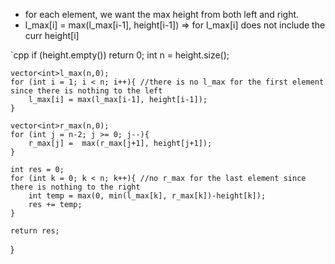 - for each element, we want the max height from both left and right.
- l_max[i] = max(l_max[i-1], height[i-1]) => for l_max[i] does not include the curr height[i] 

`cpp
if (height.empty()) return 0;
    int n = height.size();

    vector<int>l_max(n,0); 
    for (int i = 1; i < n; i++){ //there is no l_max for the first element since there is nothing to the left
        l_max[i] = max(l_max[i-1], height[i-1]);
    }

    vector<int>r_max(n,0); 
    for (int j = n-2; j >= 0; j--){
        r_max[j] =  max(r_max[j+1], height[j+1]);
    }

    int res = 0;
    for (int k = 0; k < n; k++){ //no r_max for the last element since there is nothing to the right
        int temp = max(0, min(l_max[k], r_max[k])-height[k]);
        res += temp;
    }

    return res;
}
```
